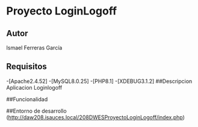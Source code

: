 # Proyecto LoginLogoff

## Autor
Ismael Ferreras García
## Requisitos
   -[Apache2.4.52]
   -[MySQL8.0.25]
   -[PHP8.1]
   -[XDEBUG3.1.2]
##Descripcion
Aplicacion Loginlogoff

##Funcionalidad

##Entorno de desarrollo
(http://daw208.isauces.local/208DWESProyectoLoginLogoff/index.php)